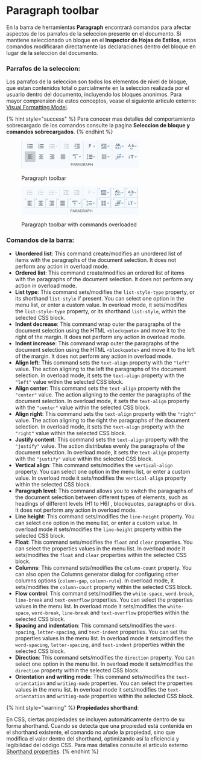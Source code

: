 # Paragraph toolbar

En la barra de herramientas **Paragraph** encontrará comandos para afectar aspectos de los parrafos de la seleccion presente en el documento. Si mantiene seleccionado un bloque en el **Inspector de Hojas de Estilos**, estos comandos modificaran directamente las declaraciones dentro del bloque en lugar de la seleccion del documento.

### Parrafos de la seleccion:

Los parrafos de la seleccion son todos los elementos de nivel de bloque, que estan contenidos total o parcialmente en la seleccion realizada por el usuario dentro del documento, incluyendo los bloques anonimos. Para mayor comprension de estos conceptos, vease el siguiente articulo externo: [Visual Formatting Model](https://developer.mozilla.org/en-US/docs/Web/CSS/Visual\_formatting\_model).

{% hint style="success" %}
Para conocer mas detalles del comportamiento sobrecargado de los comandos consulte la pagina **Seleccion de bloque y comandos sobrecargados**.
{% endhint %}

<div>

<figure><img src="../../.gitbook/assets/toolbars-paragraph.jpg" alt=""><figcaption><p>Paragraph toolbar</p></figcaption></figure>

 

<figure><img src="../../.gitbook/assets/toolbars-paragraph-overloaded.jpg" alt=""><figcaption><p>Paragraph toolbar with commands overloaded</p></figcaption></figure>

</div>

### **Comandos de la barra:**

* **Unordered list**: This command create/modifies an unordered list of items with the paragraphs of the document selection. It does not perform any action in overload mode.
* **Ordered list**: This command create/modifies an ordered list of items with the paragraphs of the document selection. It does not perform any action in overload mode.
* **List type**: This command sets/modifies the `list-style-type` property, or its shorthand `list-style` if present. You can select one option in the menu list, or enter a custom value. In overload mode, it sets/modifies the `list-style-type` property, or its shorthand `list-style`, within the selected CSS block.
* **Indent decrease**: This command wrap outer the paragraphs of the document selection using the HTML `<blockquote>` and move it to the right of the margin. It does not perform any action in overload mode.
* **Indent increase**: This command wrap outer the paragraphs of the document selection using the HTML `<blockquote>` and move it to the left of the margin. It does not perform any action in overload mode.
* **Align left**: This command sets the `text-align` property with the `"left"` value. The action aligning to the left the paragraphs of the document selection. In overload mode, it sets the `text-align` property with the `"left"` value within the selected CSS block.
* **Align center**: This command sets the `text-align` property with the `"center"` value. The action aligning to the center the paragraphs of the document selection. In overload mode, it sets the `text-align` property with the `"center"` value within the selected CSS block.
* **Align right**: This command sets the `text-align` property with the `"right"` value. The action aligning to the right the paragraphs of the document selection. In overload mode, it sets the `text-align` property with the `"right"` value within the selected CSS block.
* **Justify content**: This command sets the `text-align` property with the `"justify"` value. The action distributes evenly the paragraphs of the document selection. In overload mode, it sets the `text-align` property with the `"justify"` value within the selected CSS block.
* **Vertical align**: This command sets/modifies the `vertical-align` property. You can select one option in the menu list, or enter a custom value. In overload mode it sets/modifies the `vertical-align` property within the selected CSS block.
* **Paragraph level**: This command allows you to switch the paragraphs of the document selection between different types of elements, such as headings of different levels (H1 to H6) , blockquotes, paragraphs or divs. It does not perform any action in overload mode.
* **Line height**: This command sets/modifies the `line-height` property. You can select one option in the menu list, or enter a custom value. In overload mode it sets/modifies the `line-height` property within the selected CSS block.
* **Float**: This command sets/modifies the `float` and `clear` properties. You can select the properties values in the menu list. In overload mode it sets/modifies the `float` and `clear` properties within the selected CSS block.
* **Columns**: This command sets/modifies the `column-count` property. You can also open the Columns generator dialog for configuring other columns options (`column-gap`, `column-rule`). In overload mode, it sets/modifies the `column-count` property within the selected CSS block.
* **Flow control**: This command sets/modifies the `white-space`, `word-break`, `line-break` and `text-overflow` properties. You can select the properties values in the menu list. In overload mode it sets/modifies the `white-space`, `word-break`, `line-break` and `text-overflow` properties within the selected CSS block.
* **Spacing and indentation**: This command sets/modifies the `word-spacing`, `letter-spacing`, and `text-indent` properties. You can set the properties values in the menu list. In overload mode it sets/modifies the `word-spacing`, `letter-spacing`, and `text-indent` properties within the selected CSS block.
* **Direction**: This command sets/modifies the `direction` property. You can select one option in the menu list. In overload mode it sets/modifies the `direction` property within the selected CSS block.
* **Orientation and writing mode**: This command sets/modifies the `text-orientation` and `writing-mode` properties. You can select the properties values in the menu list. In overload mode it sets/modifies the `text-orientation` and `writing-mode` properties within the selected CSS block.

{% hint style="warning" %}
**Propiedades shorthand**:

En CSS, ciertas propiedades se incluyen automáticamente dentro de su forma shorthand. Cuando se detecta que una propiedad está contenida en el shorthand existente, el comando no añade la propiedad, sino que modifica el valor dentro del shorthand, optimizando así la eficiencia y legibilidad del código CSS. Para mas detalles consulte el articulo externo [Shorthand properties](https://developer.mozilla.org/en-US/docs/Web/CSS/Shorthand\_properties).
{% endhint %}
